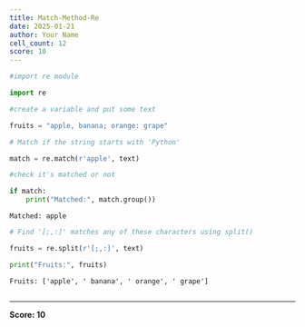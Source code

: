 ```yaml
---
title: Match-Method-Re
date: 2025-01-21
author: Your Name
cell_count: 12
score: 10
---
```


```python
#import re module
```


```python
import re
```


```python
#create a variable and put some text
```


```python
fruits = "apple, banana; orange: grape"
```


```python
# Match if the string starts with 'Python'
```


```python
match = re.match(r'apple', text)
```


```python
#check it's matched or not
```


```python
if match:
    print("Matched:", match.group())
```

    Matched: apple



```python
# Find '[;,:]' matches any of these characters using split()
```


```python
fruits = re.split(r'[;,:]', text)
```


```python
print("Fruits:", fruits)
```

    Fruits: ['apple', ' banana', ' orange', ' grape']



```python

```


---
**Score: 10**
